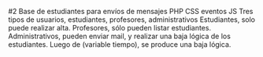 #2 Base de estudiantes para envíos de mensajes
PHP CSS eventos JS 
Tres tipos de usuarios, estudiantes, profesores, administrativos 
Estudiantes, solo puede realizar alta. 
Profesores, sólo pueden listar estudiantes.
Administrativos, pueden enviar mail, y realizar una baja lógica de los estudiantes.
Luego de (variable tiempo), se produce una baja lógica.
